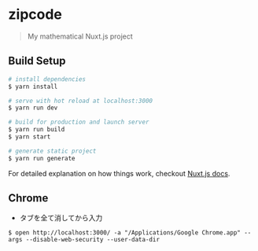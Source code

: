 # zipcode

> My mathematical Nuxt.js project

## Build Setup

``` bash
# install dependencies
$ yarn install

# serve with hot reload at localhost:3000
$ yarn run dev

# build for production and launch server
$ yarn run build
$ yarn start

# generate static project
$ yarn run generate
```

For detailed explanation on how things work, checkout [Nuxt.js docs](https://nuxtjs.org).

## Chrome
- タブを全て消してから入力
```
$ open http://localhost:3000/ -a "/Applications/Google Chrome.app" --args --disable-web-security --user-data-dir
```
